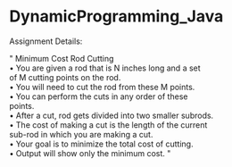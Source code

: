 # DynamicProgramming_Java

Assignment Details:

" Minimum Cost Rod Cutting  
    • You are given a rod that is N inches long and a set  
      of M cutting points on the rod.  
    • You will need to cut the rod from these M points.  
    • You can perform the cuts in any order of these  
      points.  
    • After a cut, rod gets divided into two smaller subrods.  
    • The cost of making a cut is the length of the current  
      sub-rod in which you are making a cut.  
    • Your goal is to minimize the total cost of cutting.  
    • Output will show only the minimum cost. " 
